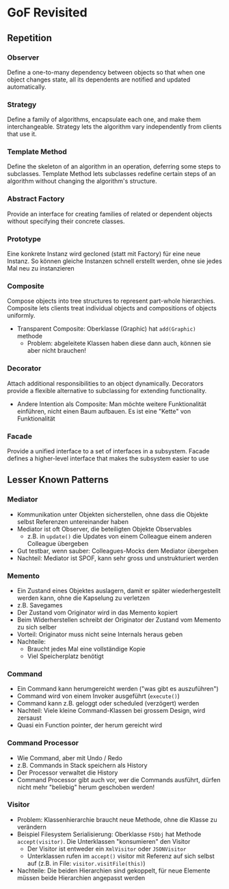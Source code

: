 # GoF Revisited
## Repetition
### Observer
Define a one-to-many dependency between objects so that when one object changes state, all its dependents are notified and updated automatically.

### Strategy
Define a family of algorithms, encapsulate each one, and make them interchangeable. Strategy lets the algorithm vary independently from clients that use it.

### Template Method
Define the skeleton of an algorithm in an operation, deferring some steps to subclasses. Template Method lets subclasses redefine certain steps of an algorithm without changing the algorithm's structure.

### Abstract Factory
Provide an interface for creating families of related or dependent objects without specifying their concrete classes.

### Prototype
Eine konkrete Instanz wird gecloned (statt mit Factory) für eine neue Instanz. So können gleiche Instanzen schnell erstellt werden, ohne sie jedes Mal neu zu instanzieren

### Composite
Compose objects into tree structures to represent part-whole hierarchies. Composite lets clients treat individual objects and compositions of objects uniformly.

- Transparent Composite: Oberklasse (Graphic) hat `add(Graphic)` methode
    - Problem: abgeleitete Klassen haben diese dann auch, können sie aber nicht brauchen!

### Decorator
Attach additional responsibilities to an object dynamically. Decorators provide a flexible alternative
to subclassing for extending functionality.

- Andere Intention als Composite: Man möchte weitere Funktionalität einführen, nicht einen Baum aufbauen. Es ist eine "Kette" von Funktionalität

### Facade
Provide a unified interface to a set of interfaces in a subsystem. Facade defines a higher-level interface that makes the subsystem easier to use

## Lesser Known Patterns
### Mediator
- Kommunikation unter Objekten sicherstellen, ohne dass die Objekte selbst Referenzen untereinander haben
- Mediator ist oft Observer, die beteiligten Objekte Observables
    - z.B. in `update()` die Updates von einem Colleague einem anderen Colleague übergeben
- Gut testbar, wenn sauber: Colleagues-Mocks dem Mediator übergeben
- Nachteil: Mediator ist SPOF,  kann sehr gross und unstrukturiert werden

### Memento
- Ein Zustand eines Objektes auslagern, damit er später wiederhergestellt werden kann, ohne die Kapselung zu verletzen
- z.B. Savegames
- Der Zustand vom Originator wird in das Memento kopiert
- Beim Widerherstellen schreibt der Originator der Zustand vom Memento zu sich selber
- Vorteil: Originator muss nicht seine Internals heraus geben
- Nachteile:
    - Braucht jedes Mal eine vollständige Kopie
    - Viel Speicherplatz benötigt

### Command
- Ein Command kann herumgereicht werden ("was gibt es auszuführen")
- Command wird von einem Invoker ausgeführt (`execute()`)
- Command kann z.B. geloggt oder scheduled (verzögert) werden
- Nachteil: Viele kleine Command-Klassen bei grossem Design, wird zersaust
- Quasi ein Function pointer, der herum gereicht wird

### Command Processor
- Wie Command, aber mit Undo / Redo
- z.B. Commands in Stack speichern als History
- Der Processor verwaltet die History
- Command Processor gibt auch vor, wer die Commands ausführt, dürfen nicht mehr "beliebig" herum geschoben werden!

### Visitor
- Problem: Klassenhierarchie braucht neue Methode, ohne die Klasse zu verändern
- Beispiel Filesystem Serialisierung: Oberklasse `FSObj` hat Methode `accept(visitor)`. Die Unterklassen "konsumieren" den Visitor
    - Der Visitor ist entweder ein `XmlVisitor` oder `JSONVisitor`
    - Unterklassen rufen im `accept()` visitor mit Referenz auf sich selbst auf (z.B. in File: `visitor.visitFile(this)`)
- Nachteile: Die beiden Hierarchien sind gekoppelt, für neue Elemente müssen beide Hierarchien angepasst werden
